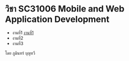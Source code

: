 <html>  
  <body>
    <h1>วิชา SC31006 Mobile and Web Application Development</h1>
    <ul>
      <li>งานที่1 <a href="http://127.0.0.1:5500/work1.html">งานที่1</a></li>
      <li>งานที่2</li>
      <li>งานที่3</li>
    </ul>
    <div class="footer">โดย ภูมินทร์ บุญทวี</div>
  </body>
</html>
